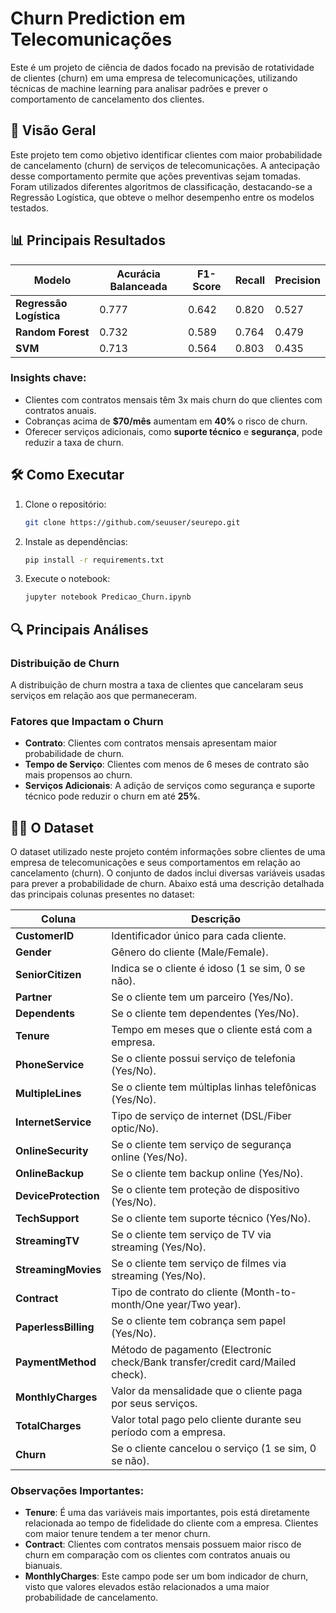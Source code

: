 # Churn Prediction em Telecomunicações

Este é um projeto de ciência de dados focado na previsão de rotatividade de clientes (churn) em uma empresa de telecomunicações, utilizando técnicas de machine learning para analisar padrões e prever o comportamento de cancelamento dos clientes.

## 📌 Visão Geral

Este projeto tem como objetivo identificar clientes com maior probabilidade de cancelamento (churn) de serviços de telecomunicações. A antecipação desse comportamento permite que ações preventivas sejam tomadas. Foram utilizados diferentes algoritmos de classificação, destacando-se a Regressão Logística, que obteve o melhor desempenho entre os modelos testados.

## 📊 Principais Resultados

| Modelo              | Acurácia Balanceada | F1-Score | Recall | Precision |
|---------------------|---------------------|----------|--------|-----------|
| **Regressão Logística** | 0.777               | 0.642    | 0.820  | 0.527     |
| **Random Forest**    | 0.732               | 0.589    | 0.764  | 0.479     |
| **SVM**              | 0.713               | 0.564    | 0.803  | 0.435     |

### Insights chave:
- Clientes com contratos mensais têm 3x mais churn do que clientes com contratos anuais.
- Cobranças acima de **$70/mês** aumentam em **40%** o risco de churn.
- Oferecer serviços adicionais, como **suporte técnico** e **segurança**, pode reduzir a taxa de churn.

## 🛠️ Como Executar

1. Clone o repositório:
    ```bash
    git clone https://github.com/seuuser/seurepo.git
    ```

2. Instale as dependências:
    ```bash
    pip install -r requirements.txt
    ```

3. Execute o notebook:
    ```bash
    jupyter notebook Predicao_Churn.ipynb
    ```

## 🔍 Principais Análises

### Distribuição de Churn

A distribuição de churn mostra a taxa de clientes que cancelaram seus serviços em relação aos que permaneceram.

### Fatores que Impactam o Churn
- **Contrato**: Clientes com contratos mensais apresentam maior probabilidade de churn.
- **Tempo de Serviço**: Clientes com menos de 6 meses de contrato são mais propensos ao churn.
- **Serviços Adicionais**: A adição de serviços como segurança e suporte técnico pode reduzir o churn em até **25%**.

## 🧑‍💻 O Dataset

O dataset utilizado neste projeto contém informações sobre clientes de uma empresa de telecomunicações e seus comportamentos em relação ao cancelamento (churn). O conjunto de dados inclui diversas variáveis usadas para prever a probabilidade de churn. Abaixo está uma descrição detalhada das principais colunas presentes no dataset:

| Coluna              | Descrição                                                                 |
|---------------------|---------------------------------------------------------------------------|
| **CustomerID**       | Identificador único para cada cliente.                                    |
| **Gender**           | Gênero do cliente (Male/Female).                                          |
| **SeniorCitizen**    | Indica se o cliente é idoso (1 se sim, 0 se não).                         |
| **Partner**          | Se o cliente tem um parceiro (Yes/No).                                    |
| **Dependents**       | Se o cliente tem dependentes (Yes/No).                                    |
| **Tenure**           | Tempo em meses que o cliente está com a empresa.                          |
| **PhoneService**     | Se o cliente possui serviço de telefonia (Yes/No).                        |
| **MultipleLines**    | Se o cliente tem múltiplas linhas telefônicas (Yes/No).                   |
| **InternetService**  | Tipo de serviço de internet (DSL/Fiber optic/No).                        |
| **OnlineSecurity**   | Se o cliente tem serviço de segurança online (Yes/No).                    |
| **OnlineBackup**     | Se o cliente tem backup online (Yes/No).                                  |
| **DeviceProtection** | Se o cliente tem proteção de dispositivo (Yes/No).                        |
| **TechSupport**      | Se o cliente tem suporte técnico (Yes/No).                                |
| **StreamingTV**      | Se o cliente tem serviço de TV via streaming (Yes/No).                    |
| **StreamingMovies**  | Se o cliente tem serviço de filmes via streaming (Yes/No).                |
| **Contract**         | Tipo de contrato do cliente (Month-to-month/One year/Two year).          |
| **PaperlessBilling** | Se o cliente tem cobrança sem papel (Yes/No).                            |
| **PaymentMethod**    | Método de pagamento (Electronic check/Bank transfer/credit card/Mailed check). |
| **MonthlyCharges**   | Valor da mensalidade que o cliente paga por seus serviços.               |
| **TotalCharges**     | Valor total pago pelo cliente durante seu período com a empresa.         |
| **Churn**            | Se o cliente cancelou o serviço (1 se sim, 0 se não).                    |

### Observações Importantes:
- **Tenure**: É uma das variáveis mais importantes, pois está diretamente relacionada ao tempo de fidelidade do cliente com a empresa. Clientes com maior tenure tendem a ter menor churn.
- **Contract**: Clientes com contratos mensais possuem maior risco de churn em comparação com os clientes com contratos anuais ou bianuais.
- **MonthlyCharges**: Este campo pode ser um bom indicador de churn, visto que valores elevados estão relacionados a uma maior probabilidade de cancelamento.
